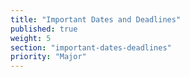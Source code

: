 ```yaml
---
title: "Important Dates and Deadlines"
published: true
weight: 5
section: "important-dates-deadlines"
priority: "Major"
---
```

